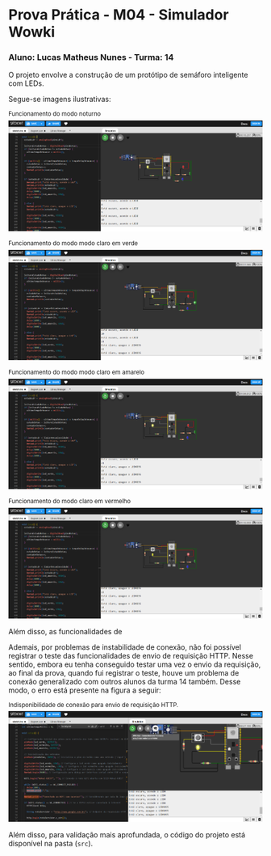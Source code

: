 # Prova Prática - M04 - Simulador Wowki
### Aluno: Lucas Matheus Nunes - Turma: 14

O projeto envolve a construção de um protótipo de semáforo inteligente com LEDs.

Segue-se imagens ilustrativas:

<sup>Funcionamento do modo noturno</sup>
<img src="./assets/modoNoturno.png">

<sup>Funcionamento do modo modo claro em verde</sup>
<img src="./assets/modoClaroVerde.png">

<sup>Funcionamento do modo modo claro em amarelo</sup>
<img src="./assets/modoClaroAmarelo.png">

<sup>Funcionamento do modo claro em vermelho</sup>
<img src="./assets/modoClaroVermelho.png">

Além disso, as funcionalidades de 

Ademais, por problemas de instabilidade de conexão, não foi possível registrar o teste das funcionalidades de envio de requisição HTTP. Nesse sentido, embora eu tenha conseguido testar uma vez o envio da requisição, ao final da prova, quando fui registrar o teste, houve um problema de conexão generalizado com outros alunos da turma 14 também. Desse modo, o erro está presente na figura a seguir:

<sup>Indisponibilidade de conexão para envio de requisição HTTP.</sup>
<img src="./assets/problemaConexao.png">

Além disso, para validação mais aprofundada, o código do projeto está disponível na pasta (`src`).
